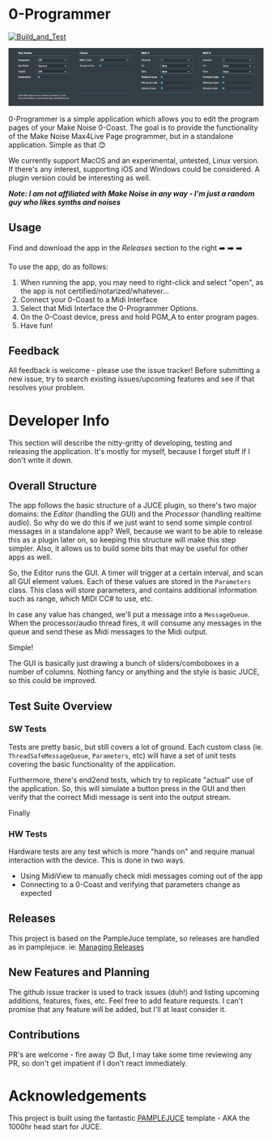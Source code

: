 # 0-Programmer
[![Build_and_Test](https://github.com/kingfuzz/0-Programmer/actions/workflows/build_and_test.yml/badge.svg?branch=main)](https://github.com/kingfuzz/0-Programmer/actions/workflows/build_and_test.yml)


![Screenshot](screenshot.jpeg "0-Programmer")

0-Programmer is a simple application which allows you to edit the program pages of your Make Noise 0-Coast. The goal is to provide the functionality of the Make Noise Max4Live Page programmer, but in a standalone application. Simple as that :blush:

We currently support MacOS and an experimental, untested, Linux version. If there's any interest, supporting iOS and Windows could be considered. A plugin version could be interesting as well. 

_**Note: I am not affiliated with Make Noise in any way - I'm just a random guy who likes synths and noises**_

## Usage
Find and download the app in the *Releases* section to the right :arrow_right: :arrow_right: :arrow_right:

To use the app, do as follows:
1. When running the app, you may need to right-click and select "open", as the app is not certified/notarized/whatever...
2. Connect your 0-Coast to a Midi Interface
3. Select that Midi Interface the 0-Programmer Options.
4. On the 0-Coast device, press and hold PGM_A to enter program pages.
3. Have fun!

## Feedback
All feedback is welcome - please use the issue tracker! Before submitting a new issue, try to search existing issues/upcoming features and see if that resolves your problem.

# Developer Info
This section will describe the nitty-gritty of developing, testing and releasing the application. It's mostly for myself, because I forget stuff if I don't write it down. 

## Overall Structure
The app follows the basic structure of a JUCE plugin, so there's two major domains: the _Editor_ (handling the GUI) and the _Processor_ (handling realtime audio). So why do we do this if we just want to send some simple control messages in a standalone app? Well, because we want to be able to release this as a plugin later on, so keeping this structure will make this step simpler. Also, it allows us to build some bits that may be useful for other apps as well.

So, the Editor runs the GUI. A timer will trigger at a certain interval, and scan all GUI element values. Each of these values are stored in the `Parameters` class. This class will store parameters, and contains additional information such as range, which MIDI CC# to use, etc.

In case any value has changed, we'll put a message into a `MessageQueue`. When the processor/audio thread fires, it will consume any messages in the queue and send these as Midi messages to the Midi output.

Simple!

The GUI is basically just drawing a bunch of sliders/comboboxes in a number of columns. Nothing fancy or anything and the style is basic JUCE, so this could be improved.

## Test Suite Overview

### SW Tests
Tests are pretty basic, but still covers a lot of ground. Each custom class (ie. `ThreadSafeMessageQueue`, `Parameters`, etc) will have a set of unit tests covering the basic functionality of the application.

Furthermore, there's end2end tests, which try to replicate "actual" use of the application. So, this will simulate a button press in the GUI and then verify that the correct Midi message is sent into the output stream.

Finally 

### HW Tests
Hardware tests are any test which is more "hands on" and require manual interaction with the device. This is done in two ways.

* Using MidiView to manually check midi messages coming out of the app
* Connecting to a 0-Coast and verifying that parameters change as expected

## Releases
This project is based on the PampleJuce template, so releases are handled as in pamplejuce. ie: [Managing Releases](https://melatonin.dev/manuals/pamplejuce/life-with-pamplejuce/managing-releases/)

## New Features and Planning
The github issue tracker is used to track issues (duh!) and listing upcoming additions, features, fixes, etc. Feel free to add feature requests. I can't promise that any feature will be added, but I'll at least consider it.

## Contributions
PR's are welcome - fire away :blush: But, I may take some time reviewing any PR, so don't get impatient if I don't react immediately.

# Acknowledgements
This project is built using the fantastic [PAMPLEJUCE](https://github.com/sudara/pamplejuce) template - AKA the 1000hr head start for JUCE.

